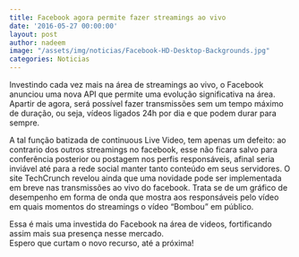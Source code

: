 ```yaml
---
title: Facebook agora permite fazer streamings ao vivo
date: '2016-05-27 00:00:00'
layout: post
author: nadeem
image: "/assets/img/noticias/Facebook-HD-Desktop-Backgrounds.jpg"
categories: Noticias
---
```


Investindo cada vez mais na área de streamings ao vivo, o Facebook anunciou uma nova API que permite uma evolução significativa na área. 
Apartir de agora, será possível fazer transmissões sem um tempo máximo de duração, ou seja, vídeos ligados 24h por dia e que podem durar para sempre.

A tal função batizada de continuous Live Video, tem apenas um defeito: ao contrario dos outros streamings no facebook, esse não ficara salvo para conferência posterior ou postagem nos perfis responsáveis, afinal seria inviável até para a rede social manter tanto conteúdo em seus servidores.
O site TechCrunch revelou ainda que uma novidade pode ser implementada em breve nas transmissões ao vivo do facebook. 
Trata se de um gráfico de desempenho em forma de onda que mostra aos responsáveis pelo vídeo em quais momentos do streamings o vídeo “Bombou” em público.

Essa é mais uma investida do Facebook na área de videos, fortificando assim mais sua presença nesse mercado.<br>
Espero que curtam o novo recurso, até a próxima!